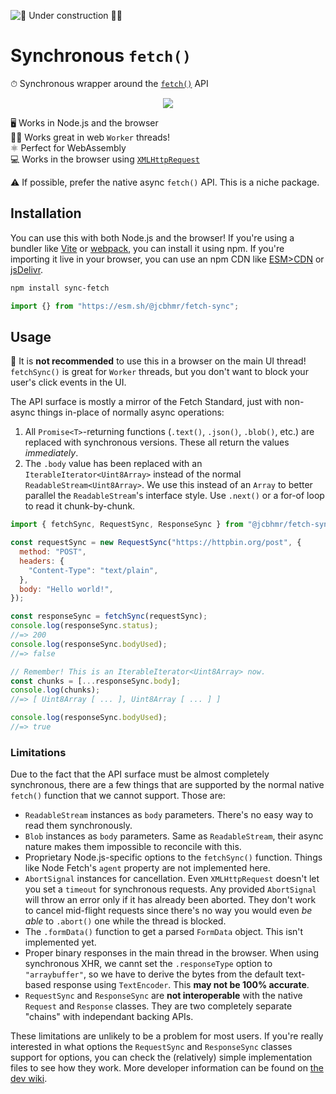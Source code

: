 ![🚧 Under construction 👷‍♂️](https://i.imgur.com/LEP2R3N.png)

# Synchronous `fetch()`

⏱ Synchronous wrapper around the [`fetch()`] API

<div align="center">

![](https://user-images.githubusercontent.com/61068799/233521706-1486b693-2275-4255-ae4d-50ae00abcc86.png)

</div>

🖥️ Works in Node.js and the browser \
👨‍🏭 Works great in web `Worker` threads! \
⚛️ Perfect for WebAssembly \
💻 Works in the browser using [`XMLHttpRequest`]

⚠️ If possible, prefer the native async `fetch()` API. This is a niche package.

## Installation

You can use this with both Node.js and the browser! If you're using a bundler
like [Vite] or [webpack], you can install it using npm. If you're importing it
live in your browser, you can use an npm CDN like [ESM>CDN] or [jsDelivr].

```sh
npm install sync-fetch
```

```js
import {} from "https://esm.sh/@jcbhmr/fetch-sync";
```

## Usage

🛑 It is **not recommended** to use this in a browser on the main UI thread!
`fetchSync()` is great for `Worker` threads, but you don't want to block your
user's click events in the UI.

The API surface is mostly a mirror of the Fetch Standard, just with non-async
things in-place of normally async operations:

1. All `Promise<T>`-returning functions (`.text()`, `.json()`, `.blob()`, etc.)
   are replaced with synchronous versions. These all return the values
   _immediately_.
2. The `.body` value has been replaced with an `IterableIterator<Uint8Array>`
   instead of the normal `ReadableStream<Uint8Array>`. We use this instead of an
   `Array` to better parallel the `ReadableStream`'s interface style. Use
   `.next()` or a for-of loop to read it chunk-by-chunk.

```js
import { fetchSync, RequestSync, ResponseSync } from "@jcbhmr/fetch-sync";

const requestSync = new RequestSync("https://httpbin.org/post", {
  method: "POST",
  headers: {
    "Content-Type": "text/plain",
  },
  body: "Hello world!",
});

const responseSync = fetchSync(requestSync);
console.log(responseSync.status);
//=> 200
console.log(responseSync.bodyUsed);
//=> false

// Remember! This is an IterableIterator<Uint8Array> now.
const chunks = [...responseSync.body];
console.log(chunks);
//=> [ Uint8Array [ ... ], Uint8Array [ ... ] ]

console.log(responseSync.bodyUsed);
//=> true
```

### Limitations

Due to the fact that the API surface must be almost completely synchronous,
there are a few things that are supported by the normal native `fetch()`
function that we cannot support. Those are:

- `ReadableStream` instances as `body` parameters. There's no easy way to read
  them synchronously.
- `Blob` instances as `body` parameters. Same as `ReadableStream`, their async
  nature makes them impossible to reconcile with this.
- Proprietary Node.js-specific options to the `fetchSync()` function. Things
  like Node Fetch's `agent` property are not implemented here.
- `AbortSignal` instances for cancellation. Even `XMLHttpRequest` doesn't let
  you set a `timeout` for synchronous requests. Any provided `AbortSignal` will
  throw an error only if it has already been aborted. They don't work to cancel
  mid-flight requests since there's no way you would even _be able_ to
  `.abort()` one while the thread is blocked.
- The `.formData()` function to get a parsed `FormData` object. This isn't
  implemented yet.
- Proper binary responses in the main thread in the browser. When using
  synchronous XHR, we cannt set the `.responseType` option to `"arraybuffer"`,
  so we have to derive the bytes from the default text-based response using
  `TextEncoder`. This **may not be 100% accurate**.
- `RequestSync` and `ResponseSync` are **not interoperable** with the native
  `Request` and `Response` classes. They are two completely separate "chains"
  with independant backing APIs.

These limitations are unlikely to be a problem for most users. If you're really
interested in what options the `RequestSync` and `ResponseSync` classes support
for options, you can check the (relatively) simple implementation files to see
how they work. More developer information can be found on [the dev wiki].

<!-- prettier-ignore-start -->
[the dev wiki]: https://github.com/jcbhmr/fetch-sync/wiki
[`fetch()`]: https://developer.mozilla.org/en-US/docs/Web/API/fetch
[`xmlhttprequest`]: https://developer.mozilla.org/en-US/docs/Web/API/XMLHttpRequest
[esm>cdn]: https://esm.sh/
[jsdelivr]: https://www.jsdelivr.com/esm
[vite]: https://vitejs.dev/
[webpack]: https://webpack.js.org/
<!-- prettier-ignore-end -->
